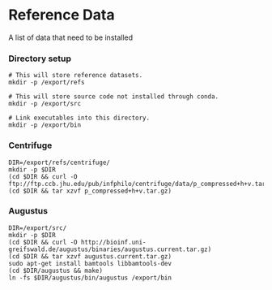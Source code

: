 # Reference Data

A list of data  that need to be installed 

### Directory setup

    # This will store reference datasets.
    mkdir -p /export/refs
    
    # This will store source code not installed through conda.
    mkdir -p /export/src
    
    # Link executables into this directory.
    mkdir -p /export/bin
    
### Centrifuge

    DIR=/export/refs/centrifuge/
    mkdir -p $DIR
    (cd $DIR && curl -O ftp://ftp.ccb.jhu.edu/pub/infphilo/centrifuge/data/p_compressed+h+v.tar.gz)
    (cd $DIR && tar xzvf p_compressed+h+v.tar.gz)
    
### Augustus

    DIR=/export/src/
    mkdir -p $DIR
    (cd $DIR && curl -O http://bioinf.uni-greifswald.de/augustus/binaries/augustus.current.tar.gz)
    (cd $DIR && tar xzvf augustus.current.tar.gz)
    sudo apt-get install bamtools libbamtools-dev
    (cd $DIR/augustus && make)
    ln -fs $DIR/augustus/bin/augustus /export/bin
